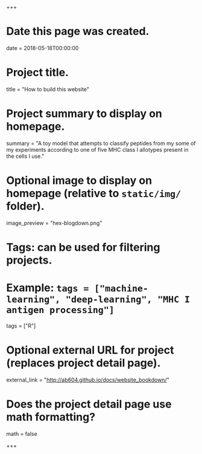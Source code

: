 +++
# Date this page was created.
date = 2018-05-18T00:00:00

# Project title.
title = "How to build this website"

# Project summary to display on homepage.
summary = "A toy model that attempts to classify peptides from my some of my experiments according to one of five MHC class I allotypes present in the cells I use."

# Optional image to display on homepage (relative to `static/img/` folder).
image_preview = "hex-blogdown.png"

# Tags: can be used for filtering projects.
# Example: `tags = ["machine-learning", "deep-learning", "MHC I antigen processing"]`
tags = ["R"]

# Optional external URL for project (replaces project detail page).
external_link = "http://ab604.github.io/docs/website_bookdown/"

# Does the project detail page use math formatting?
math = false

+++

